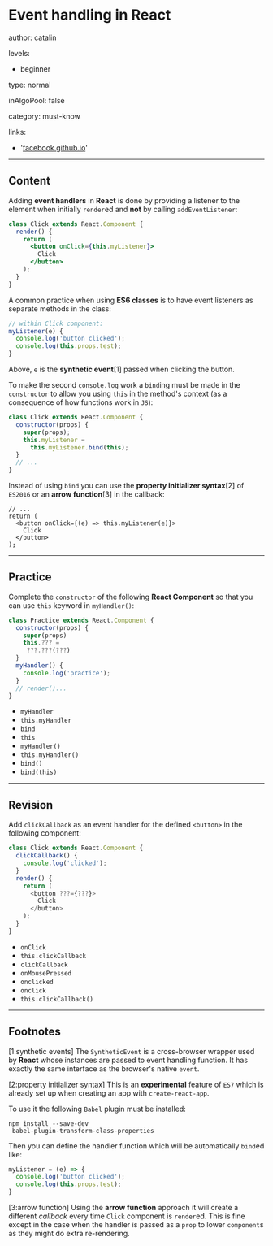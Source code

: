 # Event handling in **React**
author: catalin

levels:

  - beginner

type: normal

inAlgoPool: false

category: must-know

links:

  - '[facebook.github.io](https://facebook.github.io/react/docs/handling-events.html)'

---
## Content

Adding **event handlers** in **React** is done by providing a listener to the element when initially `render`ed and **not** by calling `addEventListener`:
```jsx
class Click extends React.Component {
  render() {
    return (
      <button onClick={this.myListener}>
        Click
      </button>
    );
  }
}

```

A common practice when using **ES6 classes** is to have event listeners as separate methods in the class:
```jsx
// within Click component:
myListener(e) {
  console.log('button clicked');
  console.log(this.props.test);
}
```

Above, `e` is the **synthetic event**[1] passed when clicking the button.

To make the second `console.log` work a `bind`ing must be made in the `constructor` to allow you using `this` in the method's context (as a consequence of how functions work in `JS`):
```jsx
class Click extends React.Component {
  constructor(props) {
    super(props);
    this.myListener =
      this.myListener.bind(this);
  }
  // ...
}

```

Instead of using `bind` you can use the **property initializer syntax**[2] of `ES2016` or an **arrow function**[3] in the callback:
```
// ...
return (
  <button onClick={(e) => this.myListener(e)}>
    Click
  </button>
);
```


---
## Practice

Complete the `constructor` of the following **React Component** so that you can use `this` keyword in `myHandler()`:
```jsx
class Practice extends React.Component {
  constructor(props) {
    super(props)
    this.??? =
     ???.???(???)
  }
  myHandler() {
    console.log('practice');
  }
  // render()...
}
```

* `myHandler`
* `this.myHandler`
* `bind`
* `this`
* `myHandler()`
* `this.myHandler()`
* `bind()`
* `bind(this)`

---
## Revision

Add `clickCallback` as an event handler for the defined `<button>` in the following component:
```jsx
class Click extends React.Component {
  clickCallback() {
    console.log('clicked');
  }
  render() {
    return (
      <button ???={???}>
        Click
      </button>
    );
  }
}

```

* `onClick`
* `this.clickCallback`
* `clickCallback`
* `onMousePressed`
* `onclicked`
* `onclick`
* `this.clickCallback()`
---
## Footnotes

[1:synthetic events]
The `SyntheticEvent` is a cross-browser wrapper used by **React** whose instances are passed to event handling function.
It has exactly the same interface as the browser's native `event`.


[2:property initializer syntax]
This is an **experimental** feature of `ES7` which is already set up when creating an app with `create-react-app`.

To use it the following `Babel` plugin must be installed:
```
npm install --save-dev
 babel-plugin-transform-class-properties
```
Then you can define the handler function which will be automatically `bind`ed like:
```jsx
myListener = (e) => {
  console.log('button clicked');
  console.log(this.props.test);
}
```

[3:arrow function]
Using the **arrow function** approach it will create a different *callback* every time `Click` component is `render`ed.
This is fine except in the case when the handler is passed as a `prop` to lower `component`s as they might do extra re-rendering.
